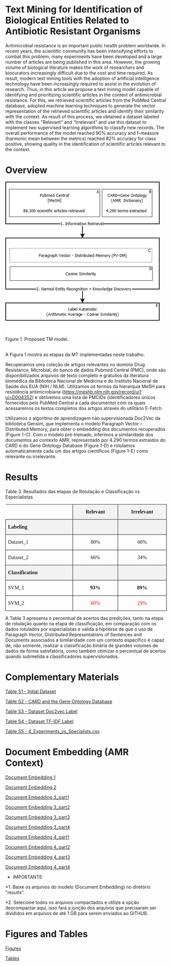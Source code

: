 # Text Mining for Identification of Biological Entities Related to Antibiotic Resistant Organisms

Antimicrobial resistance is an important public health problem worldwide. In recent years, the scientific community has been intensifying efforts to combat this problem; many experiments have been developed and a large number of articles are being published in this area. However, the growing volume of biological literature makes the work of researchers and biocurators increasingly difficult due to the cost and time required. As result, modern text mining tools with the adoption of artificial intelligence technology have been increasingly required to assist in the evolution of research. Thus, in this article we propose a text mining model capable of identifying and prioritizing scientific articles in the context of antimicrobial resistance. For this, we retrieved scientific articles from the PubMed Central database, adopted machine learning techniques to generate the vector representation of the retrieved scientific articles and identify their similarity with the context. As result of this process, we obtained a dataset labeled with the classes "Relevant" and “Irrelevant” and use this dataset to implement two supervised learning algorithms to classify new records. The overall performance of the model reached 90% accuracy and f-measure (harmonic mean between the metrics) reached 82% accuracy for class positive, showing quality in the identification of scientific articles relevant to the context.

# Overview

![alt text](https://github.com/engbiopct/TextMiningAMR/blob/main/figure/Figure%201.png?raw=true) Figure 1. Proposed TM model. 

</br>A Figura 1 mostra as etapas da MT implementadas neste trabalho. 

Recuperamos uma coleção de artigos relevantes no domínio Drug Resistance, Microbial, do banco de dados Pubmed Central (PMC), onde são disponibilizados arquivos de texto completo e gratuitos da literatura biomédica da Biblioteca Nacional de Medicina e do Instituto Nacional de Saúde dos EUA (NIH / NLM). 
Utilizamos os termos da hierarquia MeSH para resistência antimicrobiana (https://meshb.nlm.nih.gov/record/ui?ui=D004352) e obtivemos uma lista de PMCIDs (identificadores únicos fornecidos pelo PubMed Central a cada documento) com os quais acessaremos os textos completos dos artigos através do utilitário E-Fetch. 

Utilizamos o algoritmo de aprendizagem não supervisionada Doc2Vec da biblioteca Gensim, que implementa o modelo Paragraph Vector – Distributed Memory, para obter o embedding dos documentos recuperados (Figure 1-C). Com o modelo pré-treinado, inferimos a similaridade dos documentos ao contexto AMR, representado por 4.290 termos extraídos do CARD e do Gene Ontology Database (Figure 1-D) e rotulamos automaticamente cada um dos artigos científicos (Figure 1-E) como relevante ou irrelevante.

# Results
Table 3. Resultados das etapas de Rotulação e Classificação vs Especialistas

<table class=MsoTableGrid border=1 cellspacing=0 cellpadding=0
 style='border-collapse:collapse;border:none'>
 <tr style='height:14.2pt'>
  <td width=267 valign=top style='width:200.05pt;border-top:none;border-left:
  none;border-bottom:solid windowtext 1.0pt;border-right:solid windowtext 1.0pt;
  padding:0cm 5.4pt 0cm 5.4pt;height:14.2pt'>
  <p class=MsoNormalCxSpFirst style='text-align:justify;line-height:normal'><b><span
  lang=EN-US style='font-size:12.0pt;font-family:"Times New Roman","serif"'>&nbsp;</span></b></p>
  </td>
  <td width=172 valign=top style='width:128.65pt;border:solid black 1.0pt;
  border-left:none;background:#F2F2F2;padding:0cm 5.4pt 0cm 5.4pt;height:14.2pt'>
  <p class=MsoNormalCxSpMiddle align=center style='text-align:center;
  line-height:normal'><b><span lang=EN-US style='font-size:12.0pt;font-family:
  "Times New Roman","serif"'>Relevant</span></b></p>
  </td>
  <td width=184 valign=top style='width:138.15pt;border:solid black 1.0pt;
  border-left:none;background:#F2F2F2;padding:0cm 5.4pt 0cm 5.4pt;height:14.2pt'>
  <p class=MsoNormalCxSpMiddle align=center style='text-align:center;
  line-height:normal'><b><span lang=EN-US style='font-size:12.0pt;font-family:
  "Times New Roman","serif"'>Irrelevant</span></b></p>
  </td>
 </tr>
 <tr style='height:16.0pt'>
  <td width=267 valign=top style='width:200.05pt;border:solid black 1.0pt;
  border-top:none;background:#F2F2F2;padding:0cm 5.4pt 0cm 5.4pt;height:16.0pt'>
  <p class=MsoNormalCxSpMiddle style='text-align:justify;line-height:115%'><b><span
  lang=EN-US style='font-size:12.0pt;line-height:115%;font-family:"Times New Roman","serif"'>Labeling</span></b></p>
  </td>
  <td width=172 valign=top style='width:128.65pt;border-top:none;border-left:
  none;border-bottom:solid black 1.0pt;border-right:solid black 1.0pt;
  background:#F2F2F2;padding:0cm 5.4pt 0cm 5.4pt;height:16.0pt'>
  <p class=MsoNormalCxSpMiddle align=center style='text-align:center;
  line-height:115%'><b><span lang=EN-US style='font-size:12.0pt;line-height:
  115%;font-family:"Times New Roman","serif"'>&nbsp;</span></b></p>
  </td>
  <td width=184 valign=top style='width:138.15pt;border-top:none;border-left:
  none;border-bottom:solid black 1.0pt;border-right:solid black 1.0pt;
  background:#F2F2F2;padding:0cm 5.4pt 0cm 5.4pt;height:16.0pt'>
  <p class=MsoNormalCxSpMiddle align=center style='text-align:center;
  line-height:normal'><b><span lang=EN-US style='font-size:12.0pt;font-family:
  "Times New Roman","serif"'>&nbsp;</span></b></p>
  </td>
 </tr>
 <tr style='height:16.65pt'>
  <td width=267 valign=top style='width:200.05pt;border:solid black 1.0pt;
  border-top:none;padding:0cm 5.4pt 0cm 5.4pt;height:16.65pt'>
  <p class=MsoNormalCxSpMiddle style='text-align:justify;line-height:115%'><span
  lang=EN-US style='font-size:12.0pt;line-height:115%;font-family:"Times New Roman","serif"'>Dataset_1</span></p>
  </td>
  <td width=172 valign=top style='width:128.65pt;border-top:none;border-left:
  none;border-bottom:solid black 1.0pt;border-right:solid black 1.0pt;
  padding:0cm 5.4pt 0cm 5.4pt;height:16.65pt'>
  <p class=MsoNormalCxSpMiddle align=center style='text-align:center;
  line-height:115%'><span lang=EN-US style='font-size:12.0pt;line-height:115%;
  font-family:"Times New Roman","serif"'>80%</span></p>
  </td>
  <td width=184 valign=top style='width:138.15pt;border-top:none;border-left:
  none;border-bottom:solid black 1.0pt;border-right:solid black 1.0pt;
  padding:0cm 5.4pt 0cm 5.4pt;height:16.65pt'>
  <p class=MsoNormalCxSpMiddle align=center style='text-align:center;
  line-height:normal'><span lang=EN-US style='font-size:12.0pt;font-family:
  "Times New Roman","serif"'>68%</span></p>
  </td>
 </tr>
 <tr style='height:16.0pt'>
  <td width=267 valign=top style='width:200.05pt;border:solid black 1.0pt;
  border-top:none;padding:0cm 5.4pt 0cm 5.4pt;height:16.0pt'>
  <p class=MsoNormalCxSpMiddle style='text-align:justify;line-height:115%'><span
  lang=EN-US style='font-size:12.0pt;line-height:115%;font-family:"Times New Roman","serif"'>Dataset_2</span></p>
  </td>
  <td width=172 valign=top style='width:128.65pt;border-top:none;border-left:
  none;border-bottom:solid black 1.0pt;border-right:solid black 1.0pt;
  padding:0cm 5.4pt 0cm 5.4pt;height:16.0pt'>
  <p class=MsoNormalCxSpMiddle align=center style='text-align:center;
  line-height:115%'><span lang=EN-US style='font-size:12.0pt;line-height:115%;
  font-family:"Times New Roman","serif"'>66%</span></p>
  </td>
  <td width=184 valign=top style='width:138.15pt;border-top:none;border-left:
  none;border-bottom:solid black 1.0pt;border-right:solid black 1.0pt;
  padding:0cm 5.4pt 0cm 5.4pt;height:16.0pt'>
  <p class=MsoNormalCxSpMiddle align=center style='text-align:center;
  line-height:normal'><span lang=EN-US style='font-size:12.0pt;font-family:
  "Times New Roman","serif"'>34%</span></p>
  </td>
 </tr>
 <tr style='height:16.0pt'>
  <td width=267 valign=top style='width:200.05pt;border-top:none;border-left:
  solid black 1.0pt;border-bottom:solid windowtext 1.0pt;border-right:solid black 1.0pt;
  background:#F2F2F2;padding:0cm 5.4pt 0cm 5.4pt;height:16.0pt'>
  <p class=MsoNormalCxSpMiddle style='text-align:justify;line-height:115%'><b><span
  lang=EN-US style='font-size:12.0pt;line-height:115%;font-family:"Times New Roman","serif"'>Classification</span></b></p>
  </td>
  <td width=172 valign=top style='width:128.65pt;border-top:none;border-left:
  none;border-bottom:solid windowtext 1.0pt;border-right:solid black 1.0pt;
  background:#F2F2F2;padding:0cm 5.4pt 0cm 5.4pt;height:16.0pt'>
  <p class=MsoNormalCxSpMiddle align=center style='text-align:center;
  line-height:115%'><b><span lang=EN-US style='font-size:12.0pt;line-height:
  115%;font-family:"Times New Roman","serif"'>&nbsp;</span></b></p>
  </td>
  <td width=184 valign=top style='width:138.15pt;border-top:none;border-left:
  none;border-bottom:solid windowtext 1.0pt;border-right:solid black 1.0pt;
  background:#F2F2F2;padding:0cm 5.4pt 0cm 5.4pt;height:16.0pt'>
  <p class=MsoNormalCxSpMiddle align=center style='text-align:center;
  line-height:normal'><b><span lang=EN-US style='font-size:12.0pt;font-family:
  "Times New Roman","serif"'>&nbsp;</span></b></p>
  </td>
 </tr>
 <tr style='height:17.2pt'>
  <td width=267 valign=top style='width:200.05pt;border:solid black 1.0pt;
  border-top:none;padding:0cm 5.4pt 0cm 5.4pt;height:17.2pt'>
  <p class=MsoNormalCxSpMiddle style='text-align:justify;line-height:115%'><span
  lang=EN-US style='font-size:12.0pt;line-height:115%;font-family:"Times New Roman","serif"'>SVM_1</span></p>
  </td>
  <td width=172 valign=top style='width:128.65pt;border-top:none;border-left:
  none;border-bottom:solid black 1.0pt;border-right:solid black 1.0pt;
  padding:0cm 5.4pt 0cm 5.4pt;height:17.2pt'>
  <p class=MsoNormalCxSpMiddle align=center style='text-align:center;
  line-height:115%'><b><span lang=EN-US style='font-size:12.0pt;line-height:
  115%;font-family:"Times New Roman","serif"'>93%</span></b></p>
  </td>
  <td width=184 valign=top style='width:138.15pt;border-top:none;border-left:
  none;border-bottom:solid black 1.0pt;border-right:solid black 1.0pt;
  padding:0cm 5.4pt 0cm 5.4pt;height:17.2pt'>
  <p class=MsoNormalCxSpMiddle align=center style='text-align:center;
  line-height:normal'><b><span lang=EN-US style='font-size:12.0pt;font-family:
  "Times New Roman","serif"'>89%</span></b></p>
  </td>
 </tr>
 <tr style='height:16.0pt'>
  <td width=267 valign=top style='width:200.05pt;border:solid black 1.0pt;
  border-top:none;padding:0cm 5.4pt 0cm 5.4pt;height:16.0pt'>
  <p class=MsoNormalCxSpMiddle style='text-align:justify;line-height:115%'><span
  lang=EN-US style='font-size:12.0pt;line-height:115%;font-family:"Times New Roman","serif"'>SVM_2</span></p>
  </td>
  <td width=172 valign=top style='width:128.65pt;border-top:none;border-left:
  none;border-bottom:solid black 1.0pt;border-right:solid black 1.0pt;
  padding:0cm 5.4pt 0cm 5.4pt;height:16.0pt'>
  <p class=MsoNormalCxSpMiddle align=center style='text-align:center;
  line-height:115%'><span lang=EN-US style='font-size:12.0pt;line-height:115%;
  font-family:"Times New Roman","serif";color:red'>60%</span></p>
  </td>
  <td width=184 valign=top style='width:138.15pt;border-top:none;border-left:
  none;border-bottom:solid black 1.0pt;border-right:solid black 1.0pt;
  padding:0cm 5.4pt 0cm 5.4pt;height:16.0pt'>
  <p class=MsoNormalCxSpMiddle align=center style='text-align:center;
  line-height:normal'><span lang=EN-US style='font-size:12.0pt;font-family:
  "Times New Roman","serif";color:red'>29%</span></p>
  </td>
 </tr>
</table>

A Table 3 apresenta o percentual de acertos das predições, tanto na etapa de rotulação quanto na etapa de classificação, em comparação com os dados rotulados por especialistas e valida a hipótese de que o uso de Paragraph Vector, Distributed Representations of Sentences and Documents associados a similaridade com um contexto específico é capaz de, não somente, realizar a classificação binária de grandes volumes de dados de forma satisfatória, como também otimizar o percentual de acertos quando submetida a classificadores supervisionados.


# Complementary Materials

[Table S1 - Initial Dataset](https://github.com/kellecosta/model_amr/blob/main/1_initial_dataset.rar)

[Table S2 - CARD and the Gene Ontology Database](https://github.com/kellecosta/model_amr/blob/main/teste.csv)

[Table S3 - Dataset Doc2vec Label](https://github.com/engbiopct/TextMiningAMR/blob/main/scripts/results/3_dataset_doc2vec_label.csv)

[Table S4 - Dataset TF-IDF Label](https://github.com/engbiopct/TextMiningAMR/blob/main/scripts/results/4_dataset_tfidf_label.csv)

[Table S5 - 4_Experiments_vs_Specialists.csv](https://github.com/kellecosta/model_amr/blob/main/teste.csv)

# Document Embedding (AMR Context)
[Document Embedding 1](https://github.com/kellecosta/model_amr/blob/main/1_document_embedding.rar)

[Document Embedding 2](https://github.com/kellecosta/model_amr/blob/main/2_document_embedding.rar)

[Document Embedding 3_part1](https://github.com/kellecosta/model_amr/blob/main/3_document_embedding.part1.rar)

[Document Embedding 3_part2](https://github.com/kellecosta/model_amr/blob/main/3_document_embedding.part2.rar)

[Document Embedding 3_part3](https://github.com/kellecosta/model_amr/blob/main/3_document_embedding.part3.rar)

[Document Embedding 3_part4](https://github.com/kellecosta/model_amr/blob/main/3_document_embedding.part4.rar)

[Document Embedding 4_part1](https://github.com/kellecosta/model_amr/blob/main/4_document_embedding.part1.rar)

[Document Embedding 4_part2](https://github.com/kellecosta/model_amr/blob/main/4_document_embedding.part2.rar)

[Document Embedding 4_part3](https://github.com/kellecosta/model_amr/blob/main/4_document_embedding.part3.rar)

[Document Embedding 4_part4](https://github.com/kellecosta/model_amr/blob/main/4_document_embedding.part4.rar)

* IMPORTANTE:

 *1. Baixe os arquivos do modelo (Document Embedding) no diretório "results".

 *2. Selecione todos os arquivos compactados e utilize a opção descompactar aqui, isso fará a junção dos arquivos que precisaram ser divididos em arquivos de até 1 GB para serem enviados ao GITHUB. 

# Figures and Tables

[Figures](https://github.com/engbiopct/TextMiningAMR/tree/main/figure)

[Tables](https://github.com/engbiopct/TextMiningAMR/tree/main/table)
